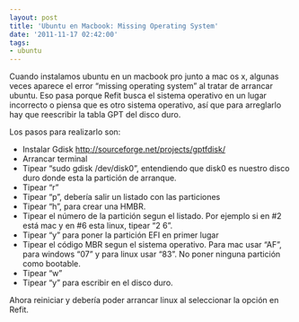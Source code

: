 ```yaml
---
layout: post
title: 'Ubuntu en Macbook: Missing Operating System'
date: '2011-11-17 02:42:00'
tags:
- ubuntu
---
```


Cuando instalamos ubuntu en un macbook pro junto a mac os x, algunas veces aparece el error “missing operating system” al tratar de arrancar ubuntu. Eso pasa porque Refit busca el sistema operativo en un lugar incorrecto o piensa que es otro sistema operativo, así que para arreglarlo hay que reescribir la tabla GPT del disco duro.

Los pasos para realizarlo son:

- Instalar Gdisk http://sourceforge.net/projects/gptfdisk/
- Arrancar terminal
- Tipear “sudo gdisk /dev/disk0”, entendiendo que disk0 es nuestro disco duro donde esta la partición de arranque.
- Tipear “r”
- Tipear “p”, debería salir un listado con las particiones
- Tipear “h”, para crear una HMBR.
- Tipear el número de la partición segun el listado. Por ejemplo si en #2 está mac y en #6 esta linux, tipear “2 6”.
- Tipear “y” para poner la partición EFI en primer lugar
- Tipear el código MBR segun el sistema operativo. Para mac usar “AF”, para windows “07” y para linux usar “83”. No poner ninguna partición como bootable.
- Tipear “w”
- Tipear “y” para escribir en el disco duro.

Ahora reiniciar y debería poder arrancar linux al seleccionar la opción en Refit.